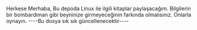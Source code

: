 Herkese Merhaba,
Bu depoda Linux ile ilgili kitaplar paylaşacağım.
Bilgilerin bir bombardıman gibi beyninize girmeyeceğinin farkında olmalısınız.
Onlarla oynayın.
----Bu dosya sık sık güncellenecektir----
